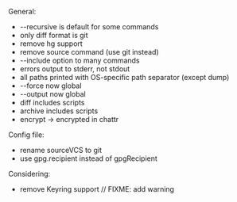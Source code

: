 General:
- --recursive is default for some commands
- only diff format is git
- remove hg support
- remove source command (use git instead)
- --include option to many commands
- errors output to stderr, not stdout
- all paths printed with OS-specific path separator (except dump)
- --force now global
- --output now global
- diff includes scripts
- archive includes scripts
- encrypt -> encrypted in chattr

Config file:
- rename sourceVCS to git
- use gpg.recipient instead of gpgRecipient

Considering:
- remove Keyring support // FIXME: add warning